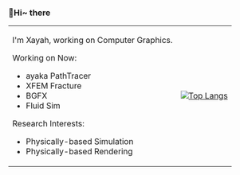 ### 👋Hi~ there

<table border="0">
<tr>
<td>

I'm Xayah, working on Computer Graphics.

Working on Now:

- ayaka PathTracer
- XFEM Fracture
- BGFX
- Fluid Sim

Research Interests:

- Physically-based Simulation
- Physically-based Rendering

</td>
<td>
  
[![Top Langs](https://github-readme-stats.vercel.app/api/top-langs/?username=Xayah-Hina&layout=compact)](https://github.com/Xayah-Hina/ayaka)

</td>
</tr>
</table>
